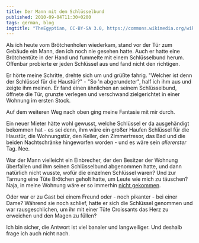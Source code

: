```yaml
---
title: Der Mann mit dem Schlüsselbund
published: 2010-09-04T11:30+0200
tags: german, blog
imgtitle: "TheEgyptian, CC-BY-SA 3.0, https://commons.wikimedia.org/wiki/File:Leather_key_chain.JPG"
---
```


Als ich heute vom Brötchenholen wiederkam, stand vor der Tür zum Gebäude ein Mann, den ich noch nie gesehen hatte. Auch er hatte eine Brötchentüte in der Hand und fummelte mit einem Schlüsselbund herum. Offenbar probierte er jeden Schlüssel aus und fand nicht den richtigen.

Er hörte meine Schritte, drehte sich um und grüßte fahrig. "Welcher ist denn der Schlüssel für die Haustür?" - "So 'n abgerundeter", half ich ihm aus und zeigte ihm meinen. Er fand einen ähnlichen an seinem Schlüsselbund, öffnete die Tür, grunzte verlegen und verschwand zielgerichtet in einer Wohnung im ersten Stock.

Auf dem weiteren Weg nach oben ging meine Fantasie mit mir durch.

Ein neuer Mieter hätte wohl gewusst, welche Schlüssel er da ausgehändigt bekommen hat - es sei denn, ihm wäre ein großer Haufen Schlüssel für die Haustür, die Wohnungstür, den Keller, den Zimmertresor, das Bad und die beiden Nachtschränke hingeworfen worden - und es wäre sein *allererster* Tag. Nee.

War der Mann vielleicht ein Einbrecher, der den Besitzer der Wohnung überfallen und ihm seinen Schlüsselbund abgenommen hatte, und dann natürlich nicht wusste, wofür die einzelnen Schlüssel waren? Und zur Tarnung eine Tüte Brötchen geholt hatte, um Leute wie mich zu täuschen?
Naja, in meine Wohnung wäre er so immerhin [nicht gekommen](/finger-print-doorbell/).

Oder war er zu Gast bei einem Freund oder - noch pikanter - bei einer Dame? Während sie noch schlief, hatte er sich die Schlüssel genommen und war rausgeschlichen, um ihr mit einer Tüte Croissants das Herz zu erweichen und den Magen zu füllen?

Ich bin sicher, die Antwort ist viel banaler und langweiliger. Und deshalb frage ich auch nicht nach.
